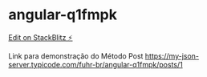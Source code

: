 # angular-q1fmpk

[Edit on StackBlitz ⚡️](https://stackblitz.com/edit/angular-q1fmpk)

Link para demonstração do Método Post
https://my-json-server.typicode.com/fuhr-br/angular-q1fmpk/posts/1
